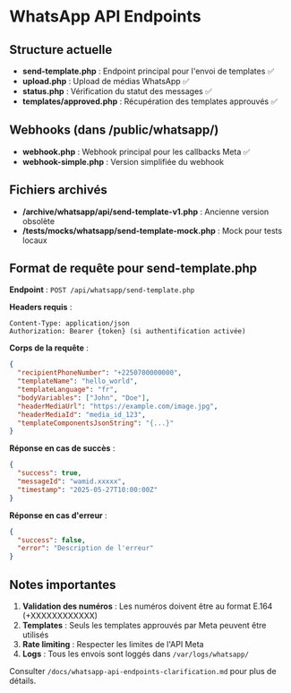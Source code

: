 # WhatsApp API Endpoints

## Structure actuelle

- **send-template.php** : Endpoint principal pour l'envoi de templates ✅
- **upload.php** : Upload de médias WhatsApp ✅
- **status.php** : Vérification du statut des messages ✅
- **templates/approved.php** : Récupération des templates approuvés ✅

## Webhooks (dans /public/whatsapp/)

- **webhook.php** : Webhook principal pour les callbacks Meta ✅
- **webhook-simple.php** : Version simplifiée du webhook

## Fichiers archivés

- **/archive/whatsapp/api/send-template-v1.php** : Ancienne version obsolète
- **/tests/mocks/whatsapp/send-template-mock.php** : Mock pour tests locaux

## Format de requête pour send-template.php

**Endpoint** : `POST /api/whatsapp/send-template.php`

**Headers requis** :
```
Content-Type: application/json
Authorization: Bearer {token} (si authentification activée)
```

**Corps de la requête** :
```json
{
  "recipientPhoneNumber": "+2250700000000",
  "templateName": "hello_world",
  "templateLanguage": "fr",
  "bodyVariables": ["John", "Doe"],
  "headerMediaUrl": "https://example.com/image.jpg",
  "headerMediaId": "media_id_123",
  "templateComponentsJsonString": "{...}"
}
```

**Réponse en cas de succès** :
```json
{
  "success": true,
  "messageId": "wamid.xxxxx",
  "timestamp": "2025-05-27T10:00:00Z"
}
```

**Réponse en cas d'erreur** :
```json
{
  "success": false,
  "error": "Description de l'erreur"
}
```

## Notes importantes

1. **Validation des numéros** : Les numéros doivent être au format E.164 (+XXXXXXXXXXXX)
2. **Templates** : Seuls les templates approuvés par Meta peuvent être utilisés
3. **Rate limiting** : Respecter les limites de l'API Meta
4. **Logs** : Tous les envois sont loggés dans `/var/logs/whatsapp/`

Consulter `/docs/whatsapp-api-endpoints-clarification.md` pour plus de détails.
